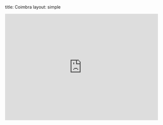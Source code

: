 title: Coimbra
layout: simple

[//]: # (> Opening up like a pop-up book from the banks of the Rio Douro, edgy-yet-opulent Porto entices with its historic centre, sumptuous food and wine, and charismatic locals.)

[//]: # (> \- [Lonely Planet]&#40;https://www.lonelyplanet.com/portugal/the-north/porto&#41;{:target="_blank"})

[//]: # ()
[//]: # (Here are a few resources for discovering Porto:)

[//]: # ()
[//]: # (* Make sure to check out the official tourist information [Visit Porto]&#40;http://www.visitporto.travel/&#41;{:target="_blank"})

[//]: # (* [WikiTravel/Porto]&#40;https://wikitravel.org/en/Porto&#41;{:target="_blank"})

[//]: # (* [Geeky Explorer: Porto City Guide]&#40;https://www.geekyexplorer.com/porto-city-guide/&#41;{:target="_blank"})

[//]: # (* [Timeout: Porto]&#40;https://www.timeout.com/porto/city-guide&#41;{:target="_blank"})

[//]: # (* [GPSMyCity: Walking Tours in Porto]&#40;https://www.gpsmycity.com/gps-tour-guides/porto-3570.html&#41;{:target="_blank"})

<iframe width="100%" height="350" id="gmap_canvas" src="https://maps.google.com/maps?q=coimbra&t=&z=4&ie=UTF8&iwloc=&output=embed" frameborder="0" scrolling="no" marginheight="0" marginwidth="0"></iframe>

[//]: # (<div style="position:relative;padding-top:max&#40;60%,326px&#41;;height:0;width:100%"><iframe allow="clipboard-write" sandbox="allow-top-navigation allow-top-navigation-by-user-activation allow-downloads allow-scripts allow-same-origin allow-popups allow-modals allow-popups-to-escape-sandbox" allowfullscreen="true" style="position:absolute;border:none;width:100%;height:100%;left:0;right:0;top:0;bottom:0;" src="https://e.issuu.com/embed.html?d=brochuraporto_175x175_af_en_edit_13&u=visitporto"></iframe></div>)